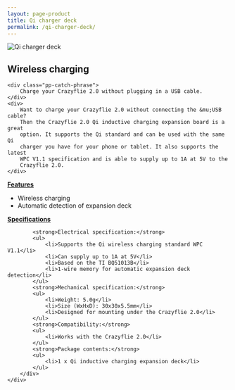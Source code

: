 ```yaml
---
layout: page-product
title: Qi charger deck
permalink: /qi-charger-deck/
---
```


<img class="pp-main-image-narrow" src="/images/qi-charger-deck.jpg"
     alt="Qi charger deck"/>
<div>
    <h2><i class="fa fa-flash"></i>Wireless charging</h2>

    <div class="pp-catch-phrase">
        Charge your Crazyflie 2.0 without plugging in a USB cable.
    </div>
    <div>
        Want to charge your Crazyflie 2.0 without connecting the &mu;USB cable?
        Then the Crazyflie 2.0 Qi inductive charging expansion board is a great
        option. It supports the Qi standard and can be used with the same Qi
        charger you have for your phone or tablet. It also supports the latest
        WPC V1.1 specification and is able to supply up to 1A at 5V to the
        Crazyflie 2.0.
    </div>
</div>
<div class="pp-specs">
    <div>
        <a href="#Feat" data-toggle="collapse"><strong>Features</strong></a>
        <div id="Feat" class="collapse">
            <ul>
                <li>Wireless charging</li>
                <li>Automatic detection of expansion deck</li>
            </ul>
        </div>
    </div>
    <div>
        <a href="#Spec" data-toggle="collapse"><strong>Specifications</strong></a>
        <div id="Spec" class="collapse" style="text-align: left;">

            <strong>Electrical specification:</strong>
            <ul>
                <li>Supports the Qi wireless charging standard WPC V1.1</li>
                <li>Can supply up to 1A at 5V</li>
                <li>Based on the TI BQ51013B</li>
                <li>1-wire memory for automatic expansion deck detection</li>
            </ul>
            <strong>Mechanical specification:</strong>
            <ul>
                <li>Weight: 5.0g</li>
                <li>Size (WxHxD): 30x30x5.5mm</li>
                <li>Designed for mounting under the Crazyflie 2.0</li>
            </ul>
            <strong>Compatibility:</strong>
            <ul>
                <li>Works with the Crazyflie 2.0</li>
            </ul>
            <strong>Package contents:</strong>
            <ul>
                <li>1 x Qi inductive charging expansion deck</li>
            </ul>
        </div>
    </div>
</div>


